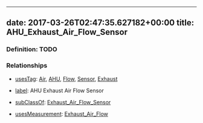 
---
date: 2017-03-26T02:47:35.627182+00:00
title: AHU_Exhaust_Air_Flow_Sensor
---
### Definition: TODO

### Relationships

* [usesTag](https://brickschema.org/schema/1.0/BrickFrame#usesTag): [Air](https://brickschema.org/schema/1.0/BrickTag#Air), [AHU](https://brickschema.org/schema/1.0/BrickTag#AHU), [Flow](https://brickschema.org/schema/1.0/BrickTag#Flow), [Sensor](https://brickschema.org/schema/1.0/BrickTag#Sensor), [Exhaust](https://brickschema.org/schema/1.0/BrickTag#Exhaust)

* [label](http://www.w3.org/2000/01/rdf-schema#label): AHU Exhaust Air Flow Sensor

* [subClassOf](http://www.w3.org/2000/01/rdf-schema#subClassOf): [Exhaust_Air_Flow_Sensor](https://brickschema.org/schema/1.0/Brick#Exhaust_Air_Flow_Sensor)

* [usesMeasurement](https://brickschema.org/schema/1.0/BrickFrame#usesMeasurement): [Exhaust_Air_Flow](https://brickschema.org/schema/1.0/Brick#Exhaust_Air_Flow)
